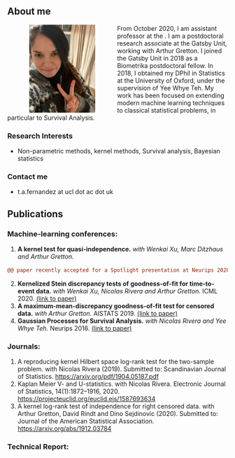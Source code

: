 
## About me

<img src="https://raw.githubusercontent.com/TamaraFA/TamaraFA.github.io/master/Tam.jpg" width="30%" height="30%" align="left" hspace="50"/>

From October 2020, I am assistant professor at the . I am a postdoctoral research associate at the Gatsby Unit, working with Arthur Gretton. I joined the Gatsby Unit in 2018 as a Biometrika postdoctoral fellow. In 2018, I obtained my DPhil in Statistics at the University of Oxford, under the supervision of Yee Whye Teh. My work has been focused on extending modern machine learning techniques to classical statistical problems, in particular to Survival Analysis. 

### Research Interests
- Non-parametric methods, kernel methods, Survival analysis, Bayesian statistics

### Contact me
-  t.a.fernandez at ucl dot ac dot uk

## Publications

### Machine-learning conferences:
1. <b>A kernel test for quasi-independence.</b> <i>with Wenkai Xu, Marc Ditzhaus and Arthur Gretton.</i>  

```diff
@@ paper recently accepted for a Spotlight presentation at Neurips 2020 @@
```
2. <b>Kernelized Stein discrepancy tests of goodness-of-fit for time-to-event data.</b> <i>with Wenkai Xu, Nicolas Rivera and Arthur Gretton.</i>  ICML 2020. [(link to paper)](https://proceedings.icml.cc/paper/2020/file/1f50893f80d6830d62765ffad7721742-Paper.pdf)
3. <b>A maximum-mean-discrepancy goodness-of-fit test for censored data.</b> <i>with Arthur Gretton.</i> AISTATS 2019.
[(link to paper)](http://proceedings.mlr.press/v89/fernandez19a/fernandez19a.pdf)
4. <b>Gaussian Processes for Survival Analysis.</b> <i>with Nicolas Rivera and Yee Whye Teh.</i> Neurips 2016. [(link to paper)](https://papers.nips.cc/paper/6443-gaussian-processes-for-survival-analysis.pdf)

### Journals:
1. A reproducing kernel Hilbert space log-rank test for the two-sample problem. with Nicolas Rivera (2019).  Submitted to: Scandinavian Journal of Statistics. https://arxiv.org/pdf/1904.05187.pdf
2. Kaplan Meier V- and U-statistics. with Nicolas Rivera. Electronic Journal of Statistics, 14(1):1872–1916, 2020. https://projecteuclid.org/euclid.ejs/1587693634
3. A kernel log-rank test of independence for right censored data. with Arthur Gretton, David Rindt and Dino Sejdinovic (2020). Submitted to: Journal of the American Statistical Association. https://arxiv.org/abs/1912.03784

### Technical Report:
